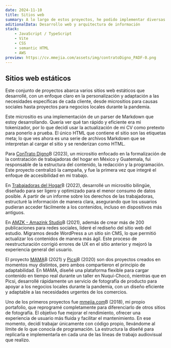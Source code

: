 ```yaml
---
date: 2024-11-10
title: Sitios web
summary: A lo largo de estos proyectos, he podido implementar diversas habilidades en desarrollo y manejo de información, desde crear un parser de Markdown en caliente hasta estructurar narrativas sobre derechos laborales o crear vitrinas para estudios y negocios locales.
aditionalData: Desarrollo web y arquitectura de información
stack:
    - JavaScript / TypeScript
    - Vite
    - CSS
    - semantic HTML
    - AWS
preview: https://cv.mmejia.com/assets/img/contratoDigno_PADF-0.png
---
```


## Sitios web estáticos

Este conjunto de proyectos abarca varios sitios web estáticos que desarrollé, con un enfoque claro en la personalización y adaptación a las necesidades específicas de cada cliente, desde micrositios para causas sociales hasta proyectos para negocios locales durante la pandemia.

Este micrositio es una implementación de un parser de Markdown que estoy desarrollando. Quería ver qué tan rápido y eficiente era mi tokenizador, por lo que decidí usar la actualización de mi CV como pretexto para ponerlo a prueba. El único HTML que contiene el sitio son las etiquetas meta; lo que ves ahora es una serie de archivos Markdown que se interpretan al cargar el sitio y se renderizan como HTML.

Para [ConTrato Digno](https://contratodigno.org/)B (2023), un micrositio enfocado en la formalización de la contratación de trabajadoras del hogar en México y Guatemala, fui responsable de la estructura del contenido, la redacción y la programación. Este proyecto centralizó la campaña, y fue la primera vez que integré el enfoque de accesibilidad en mi trabajo.

En [Trabajadoras del Hogar](https://www.oas.org/es/cim/trabajo-domestico/)B (2022), desarrollé un micrositio bilingüe, diseñado para ser ligero y optimizado para el menor consumo de datos posible. A partir de un informe sobre los derechos de las trabajadoras, estructuré la información de manera clara, asegurando que los usuarios pudieran acceder fácilmente a los contenidos, incluso en dispositivos más antiguos.

En [AMZK - Amazink Studio](https://amazink.co/)B (2021), además de crear más de 200 publicaciones para redes sociales, lideré el rediseño del sitio web del estudio. Migramos desde WordPress a un sitio sin CMS, lo que permitió actualizar los contenidos de manera más ágil. Este proceso de reestructuración corrigió errores de UX en el sitio anterior y mejoró la experiencia general del usuario.

El proyecto [MAMA](https://www.masartemasaccion.org/lumbung-documenta/lumbung-nuqui/)B (2021) y [Picsi](http://picsi.mmejia.com/)B (2020) son dos proyectos creados en momentos muy distintos, pero ambos compartieron el principio de adaptabilidad. En MAMA, diseñé una plataforma flexible para cargar contenido en tiempo real durante un taller en Nuquí-Chocó, mientras que en Picsi, desarrollé rápidamente un servicio de fotografía de producto para apoyar a los negocios locales durante la pandemia, con un diseño eficiente y adaptable a las necesidades urgentes de los comercios.

Uno de los primeros proyectos fue [mmejia.com](https://mmejia.com)B (2018), mi propio portafolio, que reprogramé completamente para diferenciarlo de otros sitios de fotografía. El objetivo fue mejorar el rendimiento, ofrecer una experiencia de usuario más fluida y facilitar el mantenimiento. En ese momento, decidí trabajar únicamente con código propio, llevándome al límite de lo que conocía de programación. La estructura la diseñé para replicarla e implementarla en cada una de las líneas de trabajo audiovisual que realizo.
